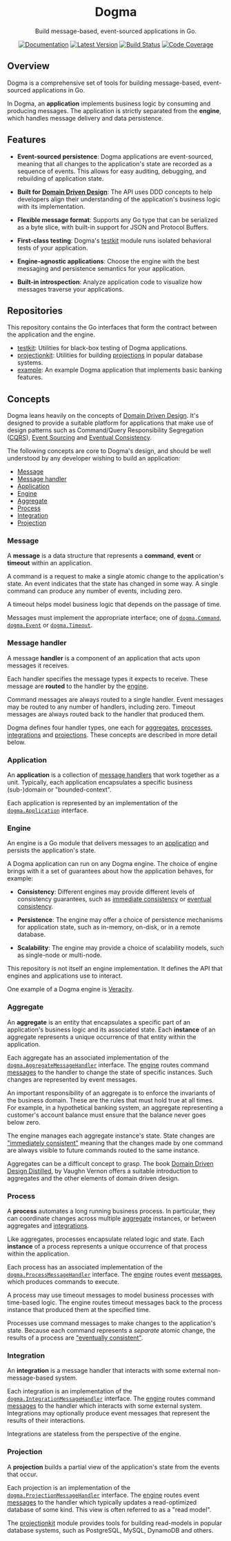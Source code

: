 <div align="center">

# Dogma

Build message-based, event-sourced applications in Go.

[![Documentation](https://img.shields.io/badge/go.dev-documentation-007d9c?&style=for-the-badge)](https://pkg.go.dev/github.com/dogmatiq/dogma)
[![Latest Version](https://img.shields.io/github/tag/dogmatiq/dogma.svg?&style=for-the-badge&label=semver)](https://github.com/dogmatiq/dogma/releases)
[![Build Status](https://img.shields.io/github/actions/workflow/status/dogmatiq/dogma/ci.yml?style=for-the-badge&branch=main)](https://github.com/dogmatiq/dogma/actions/workflows/ci.yml)
[![Code Coverage](https://img.shields.io/codecov/c/github/dogmatiq/dogma/main.svg?style=for-the-badge)](https://codecov.io/github/dogmatiq/dogma)

</div>

## Overview

Dogma is a comprehensive set of tools for building message-based, event-sourced
applications in Go.

In Dogma, an **application** implements business logic by consuming and
producing messages. The application is strictly separated from the **engine**,
which handles message delivery and data persistence.

## Features

- **Event-sourced persistence**: Dogma applications are event-sourced, meaning
  that all changes to the application's state are recorded as a sequence of
  events. This allows for easy auditing, debugging, and rebuilding of
  application state.

- **Built for [Domain Driven Design]**: The API uses DDD concepts to help
  developers align their understanding of the application's business logic with
  its implementation.

- **Flexible message format**: Supports any Go type that can be serialized as a
  byte slice, with built-in support for JSON and Protocol Buffers.

- **First-class testing**: Dogma's [testkit] module runs isolated behavioral
  tests of your application.

- **Engine-agnostic applications**: Choose the engine with the best messaging
  and persistence semantics for your application.

- **Built-in introspection**: Analyze application code to visualize how messages
  traverse your applications.

## Repositories

This repository contains the Go interfaces that form the contract between the
application and the engine.

- [testkit]: Utilities for black-box testing of Dogma applications.
- [projectionkit]: Utilities for building [projections](#projection) in popular database systems.
- [example]: An example Dogma application that implements basic banking features.

## Concepts

Dogma leans heavily on the concepts of [Domain Driven Design]. It's designed to
provide a suitable platform for applications that make use of design patterns
such as Command/Query Responsibility Segregation ([CQRS]), [Event Sourcing] and
[Eventual Consistency].

The following concepts are core to Dogma's design, and should be well understood
by any developer wishing to build an application:

- [Message](#message)
- [Message handler](#message-handler)
- [Application](#application)
- [Engine](#engine)
- [Aggregate](#aggregate)
- [Process](#process)
- [Integration](#integration)
- [Projection](#projection)

### Message

A **message** is a data structure that represents a **command**, **event** or
**timeout** within an application.

A command is a request to make a single atomic change to the application's
state. An event indicates that the state has changed in some way. A single
command can produce any number of events, including zero.

A timeout helps model business logic that depends on the passage of time.

Messages must implement the appropriate interface; one of [`dogma.Command`],
[`dogma.Event`] or [`dogma.Timeout`].

### Message handler

A message **handler** is a component of an application that acts upon messages
it receives.

Each handler specifies the message types it expects to receive. These message
are **routed** to the handler by the [engine](#engine).

Command messages are always routed to a single handler. Event messages may be
routed to any number of handlers, including zero. Timeout messages are always
routed back to the handler that produced them.

Dogma defines four handler types, one each for [aggregates](#aggregate),
[processes](#process), [integrations](#integration) and
[projections](#projection). These concepts are described in more detail below.

### Application

An **application** is a collection of [message handlers](#message-handler) that
work together as a unit. Typically, each application encapsulates a specific
business (sub-)domain or "bounded-context".

Each application is represented by an implementation of the
[`dogma.Application`] interface.

### Engine

An engine is a Go module that delivers messages to an
[application](#application) and persists the application's state.

A Dogma application can run on any Dogma engine. The choice of engine brings
with it a set of guarantees about how the application behaves, for example:

- **Consistency**: Different engines may provide different levels of
  consistency guarantees, such as [immediate consistency] or [eventual
  consistency].

- **Persistence**: The engine may offer a choice of persistence mechanisms for
  application state, such as in-memory, on-disk, or in a remote database.

- **Scalability**: The engine may provide a choice of scalability models, such
  as single-node or multi-node.

This repository is not itself an engine implementation. It defines the API that
engines and applications use to interact.

One example of a Dogma engine is [Veracity].

### Aggregate

An **aggregate** is an entity that encapsulates a specific part of an
application's business logic and its associated state. Each **instance** of an
aggregate represents a unique occurrence of that entity within the application.

Each aggregate has an associated implementation of the
[`dogma.AggregateMessageHandler`] interface. The [engine](#engine) routes
command [messages](#message) to the handler to change the state of specific
instances. Such changes are represented by event messages.

An important responsibility of an aggregate is to enforce the invariants of the
business domain. These are the rules that must hold true at all times. For
example, in a hypothetical banking system, an aggregate representing a
customer's account balance must ensure that the balance never goes below zero.

The engine manages each aggregate instance's state. State changes are
["immediately consistent"][immediate consistency] meaning that the changes made
by one command are always visible to future commands routed to the same
instance.

Aggregates can be a difficult concept to grasp. The book [Domain Driven Design
Distilled], by Vaughn Vernon offers a suitable introduction to aggregates and
the other elements of domain driven design.

### Process

A **process** automates a long running business process. In particular, they can
coordinate changes across multiple [aggregate](#aggregate) instances, or between
aggregates and [integrations](#integration).

Like aggregates, processes encapsulate related logic and state. Each
**instance** of a process represents a unique occurrence of that process within
the application.

Each process has an associated implementation of the
[`dogma.ProcessMessageHandler`] interface. The [engine](#engine) routes event
[messages](#message), which produces commands to execute.

A process may use timeout messages to model business processes with time-based
logic. The engine routes timeout messages back to the process instance that
produced them at the specified time.

Processes use command messages to make changes to the application's state.
Because each command represents a _separate_ atomic change, the results of a
process are ["eventually consistent"][eventual consistency].

### Integration

An **integration** is a message handler that interacts with some external
non-message-based system.

Each integration is an implementation of the [`dogma.IntegrationMessageHandler`]
interface. The [engine](#engine) routes command [messages](#message) to the
handler which interacts with some external system. Integrations may optionally
produce event messages that represent the results of their interactions.

Integrations are stateless from the perspective of the engine.

### Projection

A **projection** builds a partial view of the application's state from the
events that occur.

Each projection is an implementation of the [`dogma.ProjectionMessageHandler`]
interface. The [engine](#engine) routes event [messages](#message) to the
handler which typically updates a read-optimized database of some kind. This
view is often referred to as a "read model".

The [projectionkit] module provides tools for building read-models in popular
database systems, such as PostgreSQL, MySQL, DynamoDB and others.

<!-- references -->

[`dogma.aggregatemessagehandler`]: https://pkg.go.dev/github.com/dogmatiq/dogma?tab=doc#AggregateMessageHandler
[`dogma.application`]: https://pkg.go.dev/github.com/dogmatiq/dogma?tab=doc#Application
[`dogma.integrationmessagehandler`]: https://pkg.go.dev/github.com/dogmatiq/dogma?tab=doc#IntegrationMessageHandler
[`dogma.processmessagehandler`]: https://pkg.go.dev/github.com/dogmatiq/dogma?tab=doc#ProcessMessageHandler
[`dogma.projectionmessagehandler`]: https://pkg.go.dev/github.com/dogmatiq/dogma?tab=doc#ProjectionMessageHandler
[`dogma.command`]: https://pkg.go.dev/github.com/dogmatiq/dogma?tab=doc#Command
[`dogma.event`]: https://pkg.go.dev/github.com/dogmatiq/dogma?tab=doc#Event
[`dogma.timeout`]: https://pkg.go.dev/github.com/dogmatiq/dogma?tab=doc#Timeout
[api documentation]: https://pkg.go.dev/github.com/dogmatiq/dogma
[cqrs]: https://martinfowler.com/bliki/CQRS.html
[domain driven design distilled]: https://www.amazon.com/Domain-Driven-Design-Distilled-Vaughn-Vernon/dp/0134434420
[domain driven design]: https://en.wikipedia.org/wiki/Domain-driven_design
[event sourcing]: https://martinfowler.com/eaaDev/EventSourcing.html
[eventual consistency]: https://en.wikipedia.org/wiki/Eventual_consistency
[example]: https://github.com/dogmatiq/example
[immediate consistency]: http://www.informit.com/articles/article.aspx?p=2020371&seqNum=2
[projectionkit]: https://github.com/dogmatiq/projectionkit
[rfc 2119]: https://tools.ietf.org/html/rfc2119
[testkit]: https://github.com/dogmatiq/testkit
[veracity]: https://github.com/dogmatiq/veracity
